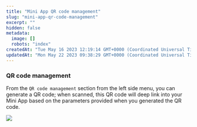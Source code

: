 ```yaml
---
title: "Mini App QR code management"
slug: "mini-app-qr-code-management"
excerpt: ""
hidden: false
metadata: 
  image: []
  robots: "index"
createdAt: "Tue May 16 2023 12:19:14 GMT+0000 (Coordinated Universal Time)"
updatedAt: "Mon May 22 2023 09:38:29 GMT+0000 (Coordinated Universal Time)"
---
```

### QR code management

From the `QR code management` section from the left side menu, you can generate a QR code; when scanned, this QR code will deep link into your Mini App based on the parameters provided when you generated the QR code.

![](https://files.readme.io/7610168-small-add-qr-code.png)
